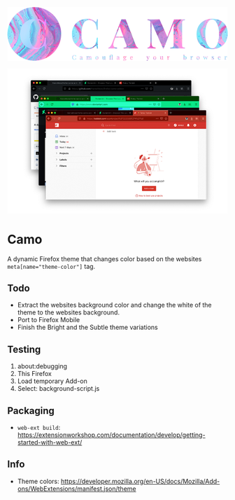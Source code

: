 ![Camo](design/camo-logo-1000x245.png)

![Camo](design/screenshots-1000x657.png)

# Camo
A dynamic Firefox theme that changes color based on the websites ```meta[name="theme-color"]``` tag.

## Todo
- Extract the websites background color and change the white of the theme to the websites background.
- Port to Firefox Mobile
- Finish the Bright and the Subtle theme variations

## Testing
1. about:debugging
2. This Firefox
3. Load temporary Add-on
3. Select: background-script.js

## Packaging
- ```web-ext build```: https://extensionworkshop.com/documentation/develop/getting-started-with-web-ext/

## Info
- Theme colors: https://developer.mozilla.org/en-US/docs/Mozilla/Add-ons/WebExtensions/manifest.json/theme